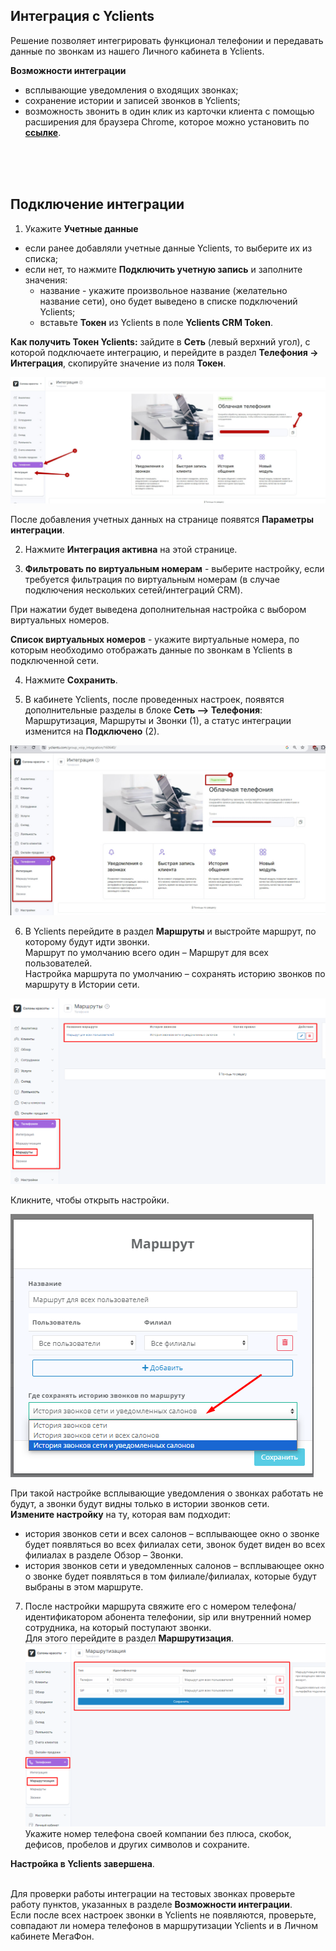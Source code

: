 ## Интеграция с Yclients  <br />

Решение позволяет интегрировать функционал телефонии и передавать данные по звонкам из нашего Личного кабинета в Yclients.<br /> 

**Возможности интеграции**  <br />

- всплывающие уведомления о входящих звонках;
- сохранение истории и записей звонков в Yclients;
- возможность звонить в один клик из карточки клиента с помощью расширения для браузера Chrome, которое можно установить по **[ссылке](https://softphone-widget-iframe.cp.megafon.ru/chrome.zip)**. <br />

<br />
<br />
<br />

## Подключение интеграции  <br />

1. Укажите **Учетные данные** <br />

- если ранее добавляли учетные данные Yclients, то выберите их из списка;
- если нет, то нажмите **Подключить учетную запись** и заполните значения:
  - название - укажите произвольное название (желательно название сети), оно будет выведено в списке подключений Yclients;
  - вставьте **Токен** из Yclients в поле **Yclients CRM Token**. <br />

**Как получить Токен Yclients:**  зайдите в **Сеть** (левый верхний угол), с которой подключаете интеграцию, и перейдите в раздел **Телефония -> Интеграция**, скопируйте значение из поля **Токен**. <br /> 

![image](yclients_auth.jpg)
<br /> 

После добавления учетных данных на странице появятся **Параметры интеграции**. <br /> 

2. Нажмите **Интеграция активна** на этой странице. <br /> 

3. **Фильтровать по виртуальным номерам** - выберите настройку, если требуется фильтрация по виртуальным номерам (в случае подключения нескольких сетей/интеграций CRM). <br /> 

При нажатии будет выведена дополнительная настройка с выбором виртуальных номеров. <br />  

**Список виртуальных номеров** - укажите виртуальные номера, по которым необходимо отображать данные по звонкам в Yclients в подключенной сети. <br /> 

4. Нажмите **Cохранить**. <br /> 

5. В кабинете Yclients, после проведенных настроек, появятся дополнительные разделы в блоке **Сеть –> Телефония**: Маршрутизация, Маршруты и Звонки (1), а статус интеграции изменится на **Подключено** (2). <br />  

![image](yclients_2.jpg)
<br />


6. В Yclients перейдите в раздел **Маршруты** и выстройте маршрут, по которому будут идти звонки. <br /> 
Маршрут по умолчанию всего один – Маршрут для всех пользователей. <br /> 
Настройка маршрута по умолчанию – сохранять историю звонков по маршруту в Истории сети. <br />

![image](Yclients_marshroot1.png) <br /> 

Кликните, чтобы открыть настройки. <br />

![image](Yclients_marshroot2.png) <br />

При такой настройке всплывающие уведомления о звонках работать не будут, а звонки будут видны только в истории звонков сети.  <br />
**Измените настройку** на ту, которая вам подходит: <br />
  - история звонков сети и всех салонов – всплывающее окно о звонке будет появляться во всех филиалах сети, звонок будет виден во всех филиалах в разделе Обзор – Звонки. 
  - история звонков сети и уведомленных салонов – всплывающее окно о звонке будет появляться в том филиале/филиалах, которые будут выбраны в этом маршруте. <br />

7. После настройки маршрута свяжите его с номером телефона/идентификатором абонента телефонии, sip или внутренний номер сотрудника, на который поступают звонки. <br />
Для этого перейдите в раздел **Маршрутизация**.
 ![image](Yclients_marshrootizacia1.png) <br />
Укажите номер телефона своей компании без плюса, скобок, дефисов, пробелов и других символов и сохраните. <br />

**Настройка в  Yclients завершена**. <br />
<br />   

Для проверки работы интеграции на тестовых звонках проверьте работу пунктов, указанных в  разделе **Возможности интеграции**. <br />
Если после всех настроек звонки в Yclients не появляются, проверьте, совпадают ли номера телефонов в маршрутизации Yclients и в Личном кабинете МегаФон.


